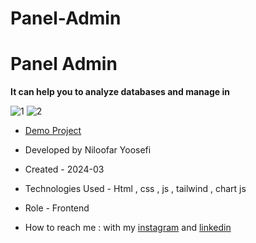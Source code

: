 # Panel-Admin
# Panel Admin

**It can help you to analyze databases and manage in**


![1](https://github.com/niloufar-yousefi/Panel-Admin/assets/156951582/025c033d-26ba-4a6a-a11e-e69cfd67f8ed)
![2](https://github.com/niloufar-yousefi/Panel-Admin/assets/156951582/5b775064-17e3-49fe-8aa4-296dcce024f3)



- [Demo Project](https://niloufar-yousefi.github.io/Panel-Admin/)

- Developed by Niloofar Yoosefi

- Created - 2024-03

- Technologies Used - Html , css , js , tailwind , chart js


- Role - Frontend

- How to reach me : with my [instagram](https://github.com/niloufar-yousefi) and [linkedin](https://www.linkedin.com/in/niloofar-yoosefikhorram-242742143/)







